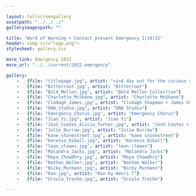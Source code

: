 ```yaml
---

layout: fullscreengallery
assetpath: "../../../"
galleryimagespath: ""

title: "Word of Warning + Contact present Emergency 1|10|22"
header: <img src="logo.png">
stylesheet: gallery.css

more_link: Emergency 2022
more_url: "../../current/2022-emergency"

gallery:
    -   {file: "titlepage.jpg", artist: "<i>A day out for the curious at Contact, Sat 1 Oct 2022</i> · Tania Camara"}
    -   {file: "Bitterroot.jpg", artist: "Bitterroot"}
    -   {file: "Bold_Mellon.jpg", artist: "Bold Mellon Collective"} 
    -   {file: "Charlotte_McShane.jpg", artist: "Charlotte McShane"} 
    -   {file: "Clodagh_James.jpg", artist: "Clodagh Chapman + James Varney"} 
    -   {file: "DNA_studio.jpg", artist: "DNA Studio"}
    -   {file: "Emergency_Chorus.jpg", artist: "Emergency Chorus"}
    -   {file: "Jian_Yi.jpg", artist: "Jian Yi"}
    -   {file: "Josh_Coates_Alicia_Turner.jpg", artist: "Josh Coates + Alicia Turner"}
    -   {file: "Julie_Burrow.jpg", artist: "Julie Burrow"}
    -   {file: "kane_stonestreet.jpg", artist: "kane stonestreet"}
    -   {file: "Kerensa_Diball.jpg", artist: "Kerensa Diball"}
    -   {file: "leon_clowes.jpg", artist: "leon clowes"}
    -   {file: "Malandra_Jacks.jpg", artist: "Malandra Jacks"}
    -   {file: "Maya_Chowdhry.jpg", artist: "Maya Chowdhry"}
    -   {file: "Nathan_Walker.jpg", artist: "Nathan Walker"}
    -   {file: "Nicky_Murmann.jpg", artist: "Nicky Murmann"}
    -   {file: "Ran.jpg", artist: "Ran by Henri T"}
    -   {file: "Ursula_Troche.jpg", artist: "Ursula Troche"}

---
```

